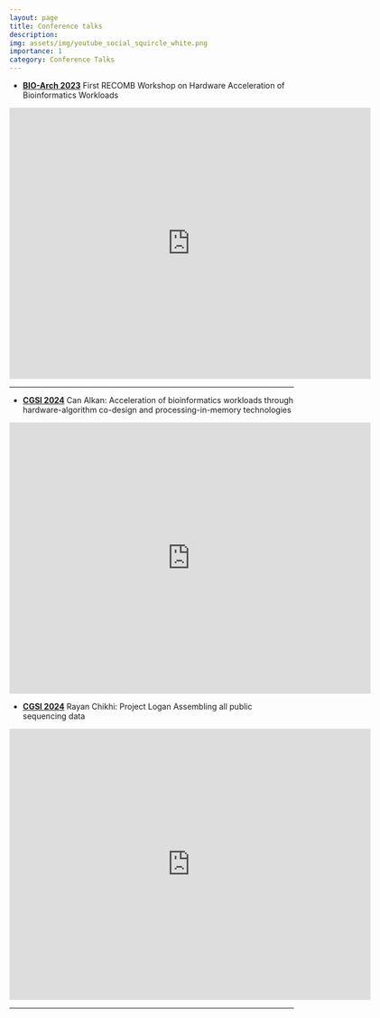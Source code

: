 ```yaml
---
layout: page
title: Conference talks
description: 
img: assets/img/youtube_social_squircle_white.png
importance: 1
category: Conference Talks
---
```


* **[BIO-Arch 2023](https://safari.ethz.ch/recomb23-arch-workshop/)** First RECOMB Workshop on Hardware Acceleration of Bioinformatics Workloads

<iframe width="640" height="480" src="https://www.youtube.com/embed/6ichXKktenw" title="YouTube video player" frameborder="0" allow="accelerometer; autoplay; clipboard-write; encrypted-media; gyroscope; picture-in-picture; web-share" allowfullscreen></iframe>

---

* **[CGSI 2024](https://computationalgenomics.bioinformatics.ucla.edu/resources/cgsi-2024/)** Can Alkan: Acceleration of bioinformatics workloads through hardware-algorithm co-design and processing-in-memory
 technologies
 
 <iframe width="640" height="480" src="https://www.youtube.com/watch?v=2lSHTQbA7-s" title="YouTube video player" frameborder="0" allow="accelerometer; autoplay; clipboard-write; encrypted-media; gyroscope; picture-in-picture; web-share" allowfullscreen></iframe>
 
* **[CGSI 2024](https://computationalgenomics.bioinformatics.ucla.edu/resources/cgsi-2024/)** Rayan Chikhi: Project Logan Assembling all public sequencing data
 
 <iframe width="640" height="480" src="https://www.youtube.com/watch?v=H-8L_hFWXCQ" title="YouTube video player" frameborder="0" allow="accelerometer; autoplay; clipboard-write; encrypted-media; gyroscope; picture-in-picture; web-share" allowfullscreen></iframe>
  
---

